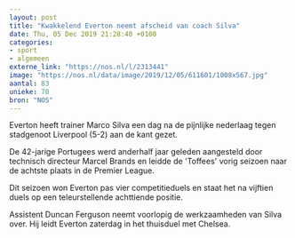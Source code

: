 ```yaml
---
layout: post
title: "Kwakkelend Everton neemt afscheid van coach Silva"
date: Thu, 05 Dec 2019 21:28:40 +0100
categories: 
- sport 
- algemeen 
externe_link: "https://nos.nl/l/2313441"
image: "https://nos.nl/data/image/2019/12/05/611601/1008x567.jpg"
aantal: 83
unieke: 70
bron: "NOS"
---
```


<p>Everton heeft trainer Marco Silva een dag na de pijnlijke nederlaag tegen stadgenoot Liverpool (5-2) aan de kant gezet.</p>
<p>De 42-jarige Portugees werd anderhalf jaar geleden aangesteld door technisch directeur Marcel Brands en leidde de 'Toffees' vorig seizoen naar de achtste plaats in de Premier League.</p>
<p>Dit seizoen won Everton pas vier competitieduels en staat het na vijftien duels op een teleurstellende achttiende positie.</p>
<p>Assistent Duncan Ferguson neemt voorlopig de werkzaamheden van Silva over. Hij leidt Everton zaterdag in het thuisduel met Chelsea.</p>
